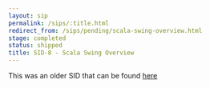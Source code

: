 ```yaml
---
layout: sip
permalink: /sips/:title.html
redirect_from: /sips/pending/scala-swing-overview.html
stage: completed
status: shipped
title: SID-8 - Scala Swing Overview
---
```


This was an older SID that can be found [here](https://www.scala-lang.org/sid/8)
